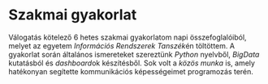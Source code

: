 ﻿Szakmai gyakorlat
=================

Válogatás kötelező 6 hetes szakmai gyakorlatom napi összefoglalóiból, melyet az egyetem *Információs Rendszerek Tanszék*én töltöttem. A gyakorlat során általános ismereteket szereztünk *Python* nyelvből, *BigData* kutatásból és *dashboard*ok készítésből. Sok volt a *közös munka* is, amely hatékonyan segítette kommunikációs képességeimet programozás terén.
